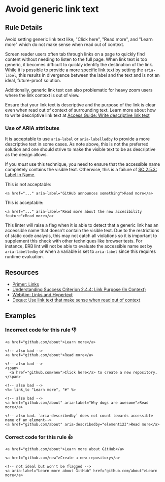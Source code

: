 # Avoid generic link text

## Rule Details

Avoid setting generic link text like, "Click here", "Read more", and "Learn more" which do not make sense when read out of context.

Screen reader users often tab through links on a page to quickly find content without needing to listen to the full page. When link text is too generic, it becomes difficult to quickly identify the destination of the link. While it is possible to provide a more specific link text by setting the `aria-label`, this results in divergence between the label and the text and is not an ideal, future-proof solution.

Additionally, generic link text can also problematic for heavy zoom users where the link context is out of view.

Ensure that your link text is descriptive and the purpose of the link is clear even when read out of context of surrounding text. 
Learn more about how to write descriptive link text at [Access Guide: Write descriptive link text](https://www.accessguide.io/guide/descriptive-link-text)

### Use of ARIA attributes

It is acceptable to use `aria-label` or `aria-labelledby` to provide a more descriptive text in some cases. As note above, this is not the preferred solution and one should strive to make the visible text to be as descriptive as the design allows.

If you _must_ use this technique, you need to ensure that the accessible name completely contains the visible text. Otherwise, this is a failure of [SC 2.5.3: Label in Name](https://www.w3.org/WAI/WCAG21/Understanding/label-in-name.html).

This is not acceptable:
```
<a href="..." aria-label="GitHub announces something">Read more</a>
```

This is acceptable:
```
<a href="..." aria-label="Read more about the new accesibility feature">Read more</a>
```

This linter will raise a flag when it is able to detect that a generic link has an accessible name that doesn't contain the visible text. Due to the restrictions of static code analysis, this may not catch all violations so it is important to supplement this check with other techniques like browser tests. For instance, ERB lint will not be able to evaluate the accessible name set by `aria-labelledby` or when a variable is set to `aria-label` since this requires runtime evaluation.

## Resources

- [Primer: Links](https://primer.style/design/accessibility/links)
- [Understanding Success Criterion 2.4.4: Link Purpose (In Context)](https://www.w3.org/WAI/WCAG21/Understanding/link-purpose-in-context.html)
- [WebAim: Links and Hypertext](https://webaim.org/techniques/hypertext/)
- [Deque: Use link text that make sense when read out of context](https://dequeuniversity.com/tips/link-text)

## Examples

### **Incorrect** code for this rule 👎

```erb
<a href="github.com/about">Learn more</a>
```

```erb
<!-- also bad -->
<a href="github.com/about">Read more</a>
```

```erb
<!-- also bad -->
<span>
  <a href="github.com/new">Click here</a> to create a new repository.
</span>
```

```erb
<!-- also bad -->
<%= link_to "Learn more", "#" %>
```

```erb
<!-- also bad -->
<a href="github.com/about" aria-label="Why dogs are awesome">Read more</a>
```

```erb
<!-- also bad. `aria-describedby` does not count towards accessible name of an element-->
<a href="github.com/about" aria-describedby="element123">Read more</a>
```

### **Correct** code for this rule  👍

```erb
<a href="github.com/about">Learn more about GitHub</a>
```

```erb
<a href="github.com/new">Create a new repository</a>
```

```erb
<!-- not ideal but won't be flagged -->
<a aria-label="Learn more about GitHub" href="github.com/about">Learn more</a>
```
